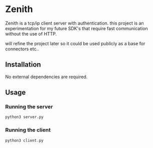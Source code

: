 # Zenith

Zenith is a tcp/ip client server with authentication.
this project is an experimentation for my future SDK's that require fast communication
without the use of HTTP.

will refine the project later so it could be used publicly as a base for connectors etc..

## Installation

No external dependencies are required.

## Usage

### Running the server

```bash
python3 server.py
```

### Running the client

```bash
python3 client.py
```